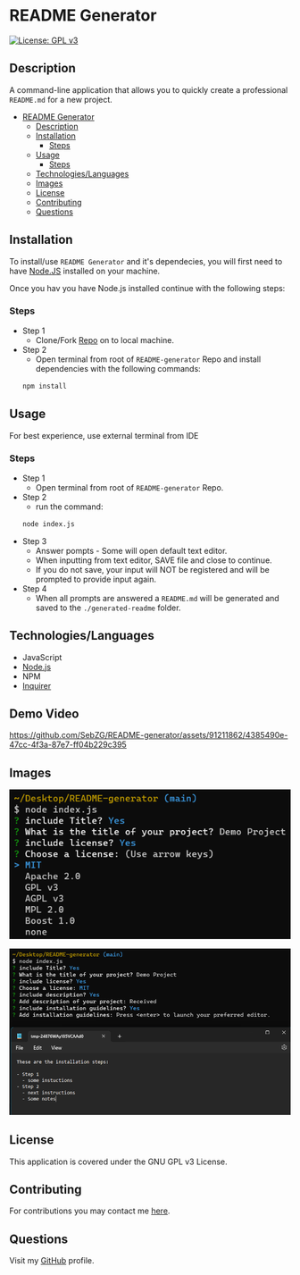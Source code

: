 # README Generator

[![License: GPL v3](https://img.shields.io/badge/License-GPLv3-blue.svg)](https://www.gnu.org/licenses/gpl-3.0)

## Description

A command-line application that allows you to quickly create a professional `README.md` for a new project.

- [README Generator](#readme-generator)
  - [Description](#description)
  - [Installation](#installation)
    - [Steps](#steps)
  - [Usage](#usage)
    - [Steps](#steps-1)
  - [Technologies/Languages](#technologieslanguages)
  - [Images](#images)
  - [License](#license)
  - [Contributing](#contributing)
  - [Questions](#questions)

## Installation

To install/use `README Generator` and it's dependecies, you will first need to have [Node.JS](https://nodejs.org/) installed on your machine.

Once you hav you have Node.js installed continue with the following steps:

### Steps

- Step 1
  - Clone/Fork [Repo](https://github.com/SebZG/README-generator) on to local machine.
- Step 2
  - Open terminal from root of `README-generator` Repo and install dependencies with the following commands:
  ```bash
  npm install
  ```

## Usage

For best experience, use external terminal from IDE

### Steps

- Step 1
  - Open terminal from root of `README-generator` Repo.
- Step 2
  - run the command:
  ```bash
  node index.js
  ```
- Step 3
  - Answer pompts - Some will open default text editor.
  - When inputting from text editor, SAVE file and close to continue.
  - If you do not save, your input will NOT be registered and will be prompted to provide input again.
- Step 4
  - When all prompts are answered a `README.md` will be generated and saved to the `./generated-readme` folder.

## Technologies/Languages

- JavaScript
- [Node.js](https://nodejs.org/)
- NPM
- [Inquirer](https://www.npmjs.com/package//inquirer)

## Demo Video


https://github.com/SebZG/README-generator/assets/91211862/4385490e-47cc-4f3a-87e7-ff04b229c395


## Images

![License](./assets/images/README-generator-license.png)

![Text Editor](./assets/images/README-generator-textEditor.png)

## License

This application is covered under the GNU GPL v3 License.

## Contributing

For contributions you may contact me [here](https://github.com/SebZG).

## Questions

Visit my [GitHub](https://github.com/SebZG) profile.
